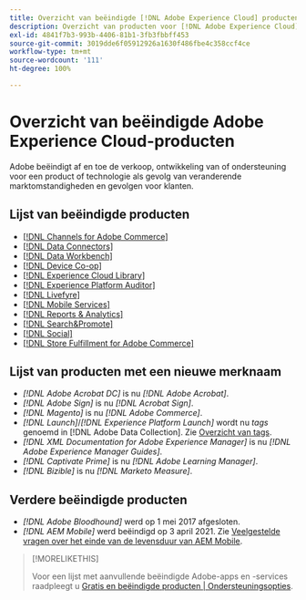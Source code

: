 ```yaml
---
title: Overzicht van beëindigde [!DNL Adobe Experience Cloud] producten
description: Overzicht van producten voor [!DNL Adobe Experience Cloud] en [!DNL Adobe Experience Platform] die zijn beëindigd, buiten gebruik gesteld of aan het eind van hun levensduur
exl-id: 4841f7b3-993b-4406-81b1-3fb3fbbff453
source-git-commit: 3019dde6f05912926a1630f486fbe4c358ccf4ce
workflow-type: tm+mt
source-wordcount: '111'
ht-degree: 100%

---
```


# Overzicht van beëindigde Adobe Experience Cloud-producten

Adobe beëindigt af en toe de verkoop, ontwikkeling van of ondersteuning voor een product of technologie als gevolg van veranderende marktomstandigheden en gevolgen voor klanten.

## Lijst van beëindigde producten

* [[!DNL Channels for Adobe Commerce]](commerce-channels.md)
* [[!DNL Data Connectors]](data-connectors.md)
* [[!DNL Data Workbench]](data-workbench.md)
* [[!DNL Device Co-op]](device-co-op.md)
* [[!DNL Experience Cloud Library]](experience-cloud-library.md)
* [[!DNL Experience Platform Auditor]](auditor.md)
* [[!DNL Livefyre]](livefyre.md)
* [[!DNL Mobile Services]](mobile-services.md)
* [[!DNL Reports & Analytics]](reports-and-analytics.md)
* [[!DNL Search&Promote]](search-promote.md)
* [[!DNL Social]](social.md)
* [[!DNL Store Fulfillment for Adobe Commerce]](commerce-store-fulfillment.md)

<!--
## Notifications of upcoming products to be discontinued

* [!DNL Data Workbench] end-of-life date is **December 31, 2023**. [Link]

-->

## Lijst van producten met een nieuwe merknaam

* *[!DNL Adobe Acrobat DC]* is nu *[!DNL Adobe Acrobat]*.
* *[!DNL Adobe Sign]* is nu *[!DNL Acrobat Sign]*.
* *[!DNL Magento]* is nu *[!DNL Adobe Commerce]*.
* *[!DNL Launch]*/*[!DNL Experience Platform Launch]* wordt nu *tags* genoemd in [!DNL Adobe Data Collection]. Zie [Overzicht van tags](https://experienceleague.adobe.com/docs/experience-platform/tags/home.html?lang=nl).
* *[!DNL XML Documentation for Adobe Experience Manager]* is nu *[!DNL Adobe Experience Manager Guides]*.
* *[!DNL Captivate Prime]* is nu *[!DNL Adobe Learning Manager]*.
* *[!DNL Bizible]* is nu *[!DNL Marketo Measure]*.

## Verdere beëindigde producten

* *[!DNL Adobe Bloodhound]* werd op 1 mei 2017 afgesloten.
* *[!DNL AEM Mobile]* werd beëindigd op 3 april 2021. Zie [Veelgestelde vragen over het einde van de levensduur van AEM Mobile](https://helpx.adobe.com/nl/digital-publishing-solution/help/aem-mobile-end-of-life-faq.html).

>[!MORELIKETHIS]
>
>Voor een lijst met aanvullende beëindigde Adobe-apps en -services raadpleegt u [Gratis en beëindigde producten | Ondersteuningsopties](https://helpx.adobe.com/nl/support/programs/support-options-free-discontinued-apps-services.html).
